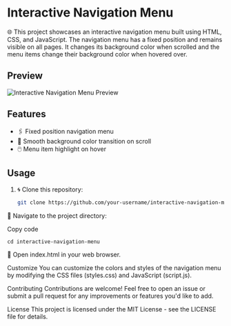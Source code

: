 # Interactive Navigation Menu

🌐 This project showcases an interactive navigation menu built using HTML, CSS, and JavaScript. The navigation menu has a fixed position and remains visible on all pages. It changes its background color when scrolled and the menu items change their background color when hovered over.

## Preview

![Interactive Navigation Menu Preview](preview.gif)

## Features

- 🖇️ Fixed position navigation menu
- 🌈 Smooth background color transition on scroll
- 🖱️ Menu item highlight on hover

## Usage

1. 🌀 Clone this repository:

   ```bash
   git clone https://github.com/your-username/interactive-navigation-menu.git

📁 Navigate to the project directory:

Copy code

``` cd interactive-navigation-menu ```

🚀 Open index.html in your web browser.

Customize
You can customize the colors and styles of the navigation menu by modifying the CSS files (styles.css) and JavaScript (script.js).

Contributing
Contributions are welcome! Feel free to open an issue or submit a pull request for any improvements or features you'd like to add.

License
This project is licensed under the MIT License - see the LICENSE file for details.
